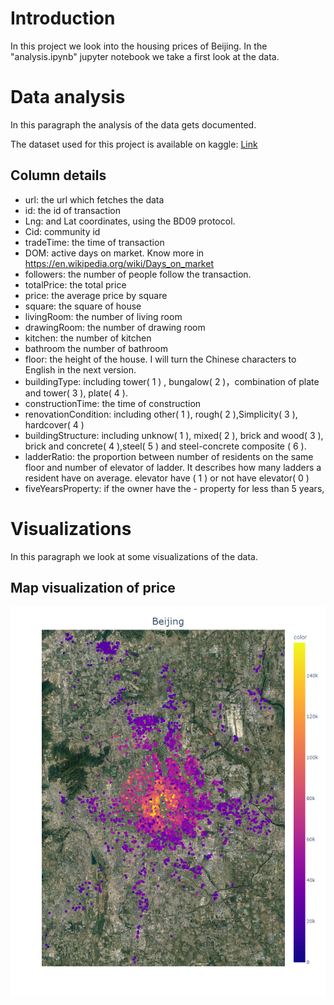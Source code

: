 # Introduction
In this project we look into the housing prices of Beijing.
In the "analysis.ipynb" jupyter notebook we take a first look at the data.

# Data analysis
In this paragraph the analysis of the data gets documented.

The dataset used for this project is available on kaggle: [Link](https://www.kaggle.com/datasets/ruiqurm/lianjia)

## Column details
- url: the url which fetches the data
- id: the id of transaction
- Lng: and Lat coordinates, using the BD09 protocol.
- Cid: community id
- tradeTime: the time of transaction
- DOM: active days on market. Know more in https://en.wikipedia.org/wiki/Days_on_market
- followers: the number of people follow the transaction.
- totalPrice: the total price
- price: the average price by square
- square: the square of house
- livingRoom: the number of living room
- drawingRoom: the number of drawing room
- kitchen: the number of kitchen
- bathroom the number of bathroom
- floor: the height of the house. I will turn the Chinese characters to English in the next version.
- buildingType: including tower( 1 ) , bungalow( 2 )，combination of plate and tower( 3 ), plate( 4 ).
- constructionTime: the time of construction
- renovationCondition: including other( 1 ), rough( 2 ),Simplicity( 3 ), hardcover( 4 )
- buildingStructure: including unknow( 1 ), mixed( 2 ), brick and wood( 3 ), brick and concrete( 4 ),steel( 5 ) and steel-concrete composite ( 6 ).
- ladderRatio: the proportion between number of residents on the same floor and number of elevator of ladder. It describes how many ladders a resident have on average.
elevator have ( 1 ) or not have elevator( 0 )
- fiveYearsProperty: if the owner have the - property for less than 5 years,

# Visualizations
In this paragraph we look at some visualizations of the data.
## Map visualization of price
![Map visualization for price](content/Better_Crop_Plot.png)